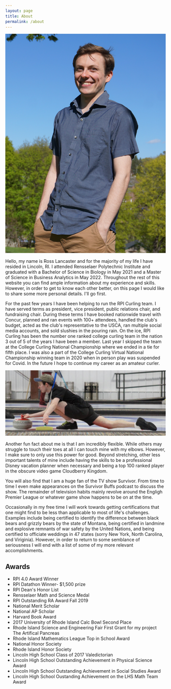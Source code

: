 ```yaml
---
layout: page
title: About
permalink: /about
---
```


![Picture of Me](/assets/grad.JPG)

Hello, my name is Ross Lancaster and for the majority of my life I have resided in Lincoln, RI.  I attended Rensselaer Polytechnic Institute and graduated with a Bachelor of Science in Biology in May 2021 and a Master of Science in Business Analytics in May 2022. Throughout the rest of this website you can find ample information about my experience and skills. However, in order to get to know each other better, on this page I would like to share some more personal details. I'll go first. 

For the past few years I have been helping to run the RPI Curling team. I have served terms as president, vice president, public relations chair, and fundraising chair. During these terms I have booked nationwide travel with Concur, planned and ran events with 100+ attendees, handled the club's budget, acted as the club's representative to the USCA, ran multiple social media accounts, and sold slushies in the pouring rain. On the ice, RPI Curling has been the number one ranked college curling team in the nation 3 out of 5 of the years I have been a member. Last year I skipped the team at the College Curling National Championship where we ended in a tie for fifth place. I was also a part of the College Curling Virtual National Championship winning team in 2020 when in person play was suspended for Covid. In the future I hope to continue my career as an amateur curler. 

![Picture of me curling](/assets/curling.JPG)

Another fun fact about me is that I am incredibly flexible. While others may struggle to touch their toes at all I can touch mine with my elbows. However, I make sure to only use this power for good. Beyond stretching, other less important talents of mine include having the skills to be a professional Disney vacation planner when necessary and being a top 100 ranked player in the obscure video game Cloudberry Kingdom. 

You will also find that I am a huge fan of the TV show Survivor. From time to time I even make appearances on the Survivor Buffs podcast to discuss the show. The remainder of television habits mainly revolve around the Engligh Premier League or whatever game show happens to be on at the time. 

Occasionally in my free time I will work towards getting certifications that one might find to be less than applicable to most of life's challenges. Examples include being certified to identify the difference between black bears and grizzly bears by the state of Montana, being certified in landmine and explosive remnants of war safety by the United Nations, and being certified to officiate weddings in 47 states (sorry New York, North Carolina, and Viriginia). However, in order to return to some semblance of seriousness I will end with a list of some of my more relevant accomplishments.

## Awards

* RPI 4.0 Award Winner
* RPI Datathon Winner- $1,500 prize
* RPI Dean's Honor List
* Rensselaer Math and Science Medal 
* RPI Outstanding RA Award Fall 2019
* National Merit Scholar
* National AP Scholar 
* Harvard Book Award
* 2017 University of Rhode Island Calc Bowl Second Place
* Rhode Island Science and Engineering Fair First Grant for my project The Artifical Pancreas
* Rhode Island Mathematics League Top in School Award
* National Honor Society
* Rhode Island Honor Society
* Lincoln High School Class of 2017 Valedictorian 
* Lincoln High School Outstanding Achievement in Physical Science Award
* Lincoln High School Outstanding Achievement in Social Studies Award
* Lincoln High School Oustanding Achievement on the LHS Math Team Award

